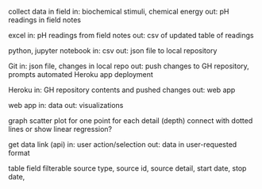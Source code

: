 collect data in field
in: biochemical stimuli, chemical energy
out: pH readings in field notes

excel
in: pH readings from field notes
out: csv of updated table of readings

python, jupyter notebook
in: csv
out: json file to local repository 

Git
in: json file, changes in local repo
out: push changes to GH repository, prompts automated Heroku app deployment

Heroku
in: GH repository contents and pushed changes
out: web app

web app
in: data
out: visualizations

graph
scatter plot
for one point
for each detail (depth)
connect with dotted lines or show linear regression?

get data link (api)
in: user action/selection
out: data in user-requested format

table
field filterable 
source type,
source id,
source detail,
start date,
stop date,